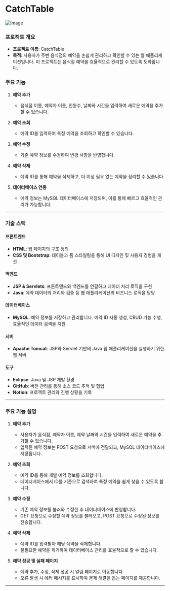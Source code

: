 # CatchTable

![image](https://github.com/user-attachments/assets/24b61b4e-b352-4497-a2bb-eef4d4ac1cc5)


### 프로젝트 개요
- **프로젝트 이름**: CatchTable
- **목적**: 사용자가 주변 음식점의 예약을 손쉽게 관리하고 확인할 수 있는 웹 애플리케이션입니다. 이 프로젝트는 음식점 예약을 효율적으로 관리할 수 있도록 도와줍니다.

### 주요 기능
1. **예약 추가**
   - 음식점 이름, 예약자 이름, 인원수, 날짜와 시간을 입력하여 새로운 예약을 추가할 수 있습니다.
   
2. **예약 조회**
   - 예약 ID를 입력하여 특정 예약을 조회하고 확인할 수 있습니다.
   
3. **예약 수정**
   - 기존 예약 정보를 수정하여 변경 사항을 반영합니다.
   
4. **예약 삭제**
   - 예약 ID를 통해 예약을 삭제하고, 더 이상 필요 없는 예약을 정리할 수 있습니다.
   
5. **데이터베이스 연동**
   - 예약 정보는 MySQL 데이터베이스에 저장되며, 이를 통해 빠르고 효율적인 관리가 가능합니다.

---

### 기술 스택

#### 프론트엔드
- **HTML**: 웹 페이지의 구조 정의
- **CSS 및 Bootstrap**: 테이블과 폼 스타일링을 통해 UI 디자인 및 사용자 경험을 개선

#### 백엔드
- **JSP & Servlets**: 프론트엔드와 백엔드를 연결하고 데이터 처리 로직을 구현
- **Java**: 예약 데이터의 처리와 검증 등 웹 애플리케이션의 비즈니스 로직을 담당

#### 데이터베이스
- **MySQL**: 예약 정보를 저장하고 관리합니다. 예약 ID 자동 생성, CRUD 기능 수행, 효율적인 데이터 검색을 지원

#### 서버
- **Apache Tomcat**: JSP와 Servlet 기반의 Java 웹 애플리케이션을 실행하기 위한 웹 서버

#### 도구
- **Eclipse**: Java 및 JSP 개발 환경
- **GitHub**: 버전 관리를 통해 소스 코드 추적 및 협업
- **Notion**: 프로젝트 관리와 진행 상황을 기록

---

### 주요 기능 설명

1. **예약 추가**
   - 사용자가 음식점, 예약자 이름, 예약 날짜와 시간을 입력하여 새로운 예약을 추가할 수 있습니다.
   - 입력된 예약 정보는 POST 요청으로 서버에 전달되고, MySQL 데이터베이스에 저장됩니다.

2. **예약 조회**
   - 예약 ID를 통해 개별 예약 정보를 조회합니다.
   - 데이터베이스에서 ID를 기준으로 검색하여 특정 예약을 쉽게 찾을 수 있도록 합니다.

3. **예약 수정**
   - 기존 예약 정보를 불러와 수정한 후 데이터베이스에 반영합니다.
   - GET 요청으로 수정할 예약 정보를 불러오고, POST 요청으로 수정된 정보를 전송합니다.

4. **예약 삭제**
   - 예약 ID를 입력받아 해당 예약을 삭제합니다.
   - 불필요한 예약을 제거하여 데이터베이스 관리를 효율적으로 할 수 있습니다.

5. **예약 성공 및 실패 페이지**
   - 예약 추가, 수정, 삭제 성공 시 알림 페이지로 이동합니다.
   - 오류 발생 시 에러 메시지를 표시하여 문제 해결을 돕는 페이지를 제공합니다.

---
